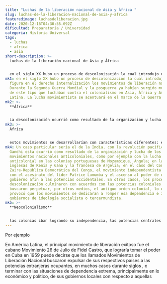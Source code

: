 ```yaml
---
title: "Luchas de la liberación nacional de Asia y África "
slug: luchas-de-la-liberacion-nacional-de-asia-y-africa
featuredimage: luchasdeliberacion.jpg
date: 2020-12-16T04:30:55.092Z
dificultad: Preparatoria / Universidad
categoria: Historia Universal
tags:
  - luchas
  - africa
  - asia
short-description: >-
  Luchas de la liberación nacional de Asia y África 


  en el siglo XX hubo un proceso de descolonización la cual introdujo una figura en el derecho internalización los movimientos de liberación nacional
mk1: en el siglo XX hubo un proceso de descolonización la cual introdujo una
  figura en el derecho internalización los movimientos de liberación nacional.
  Durante la Segunda Guerra Mundial y la posguerra ya habían surgido movimientos
  de este tipo que luchaban contra el colonialismo en Asia, África y América
  Latina. La lucha movimientista se acentuará en el marco de la Guerra Fría
mk2: >-
  **África** 


  La descolonización ocurrió como resultado de la organización y lucha de los movimientos nacionales anticoloniales, como por ejemplo con la lucha anticolonial en las colonias portuguesas de Mozambique, Angola; en las inglesas de Kenia y Gana y la francesa de Argelia; en el caso del Congo Belga Zaire-República Democrática del Congo, el movimiento independentista terminó con el asesinato del líder Patrice Lumumba y el ascenso al poder de un gobierno a fin a las potencias occidentales. En otros casos, los procesos de descolonización culminaron con acuerdos con las potencias coloniales que sólo buscaron perpetuar, por otros medios, el antiguo orden colonial, lo que provocó que los movimientos se dedicaran a romper esa dependencia e instalaron gobiernos de ideología socialista o tercermundista.
mk3: >-
  África


  estos movimientos se desarrollarían con características diferentes: en Vietnam, luego de muchos años de luchas contra potencias ocupantes como Francia, Japón y EEUU, con la victoria vietnamita al costo de centenares de miles de muertos, algo similar ocurriría con Laos y Camboya; en los países árabes, la lucha se enmarcó dentro del denominado panarabismo, teniendo como protagonista a la figura de Nasser en Egipto, algunos de éstos países lograron desplazar a gobiernos conservadores y monárquicos en Siria e Irak se formaron los partidos Baath, socializantes y laicos que tomaron el poder en la década del 70 del siglo XX; en Libia en Norte de África, un golpe militar nacionalista, puso en el poder a Muamar Khadafi.
mk4: Un caso particular sería el de la India, con la revolución pacífica de
  Gandhi esta ocurrió como resultado de la organización y lucha de los
  movimientos nacionales anticoloniales, como por ejemplo con la lucha
  anticolonial en las colonias portuguesas de Mozambique, Angola; en las
  inglesas de Kenia y Gana y la francesa de Argelia; en el caso del Congo Belga
  Zaire-República Democrática del Congo, el movimiento independentista terminó
  con el asesinato del líder Patrice Lumumba y el ascenso al poder de un
  gobierno afin a las potencias occidentales. En otros casos, los procesos de
  descolonización culminaron con acuerdos con las potencias coloniales que sólo
  buscaron perpetuar, por otros medios, el antiguo orden colonial, lo que
  provocó que los movimientos se dedicaran a romper esa dependencia e instalaron
  gobiernos de ideología socialista o tercermundista.
mk5: >-
  **Neocolonialismo** 


  las colonias iban logrando su independencia, las potencias centrales establecen sistemas que les permitían mantener el control económico y político de sus antiguos dominios. Los británicos, muy cautamente, habían establecido una Comunidad de Naciones 0 Commonwealth, a la que gradualmente se incorporan los nuevos estados que iban obteniendo su independencia; lo mismo hicieron los franceses, lo que les permitió a ambas viejas potencias coloniales, seguir teniendo algún tipo de injerencia en la vida de sus antiguas colonias.
---
```



Por ejemplo 

En América Latina, el principal movimiento de liberación exitoso fue el cubano Movimiento 26 de Julio de Fidel Castro, que lograría tomar el poder en Cuba en 1959 puede decirse que los llamados Movimientos de Liberación Nacional buscaron expulsar de sus respectivos países a las potencias extranjeras ocupantes, en muchos casos durante siglos , o terminar con las situaciones de dependencia extrema, principalmente en lo económico y político, de sus gobiernos locales con respecto a aquellas